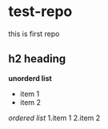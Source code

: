 # test-repo
this is first repo
## h2 heading

**unorderd list**
* item 1
* item 2

*ordered list*
1.item 1
2.item 2

